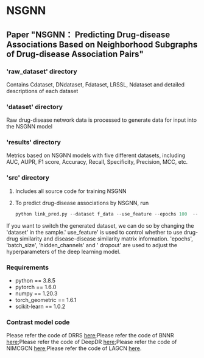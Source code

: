 # NSGNN
## Paper "NSGNN： Predicting Drug-disease Associations Based on Neighborhood Subgraphs of Drug-disease Association Pairs"


### 'raw_dataset' directory
Contains Cdataset, DNdataset, Fdataset, LRSSL, Ndataset and detailed descriptions of each dataset

### 'dataset' directory
Raw drug-disease network data is processed to generate data for input into the NSGNN model

### 'results' directory
Metrics based on NSGNN models with five different datasets, including AUC, AUPR, F1 score, Accuracy, Recall, Specificity, Precision, MCC, etc.

### 'src' directory
1. Includes all source code for training NSGNN
2. To predict drug-disease associations by NSGNN, run

    ``` python
    python link_pred.py --dataset f_data --use_feature --epochs 100  --batch_size 32  --hidden_channels 256 --dropout 0.5
    ```

If you want to switch the generated dataset, we can do so by changing the 'dataset' in the sample.' use_feature' is used to control whether to use drug-drug similarity and disease-disease similarity matrix information. 'epochs', 'batch_size', 'hidden_channels' and ' dropout' are used to adjust the hyperparameters of the deep learning model.

### Requirements
* python == 3.8.5
* pytorch == 1.6.0
* numpy == 1.20.3
* torch_geometric == 1.6.1
* scikit-learn == 1.0.2

### Contrast model code
Please refer the code of DRRS [here](http://bioinformatics.csu.edu.cn/resources/softs/DrugRepositioning/DRRS/index.html);Please refer the code of BNNR [here](https://github.com/BioinformaticsCSU/BNNR);Please refer the code of DeepDR [here](https://github.com/ChengF-Lab/deepDR);Please refer the code of NIMCGCN [here](https://github.com/ljatynu/NIMCGCN/);Please refer the code of LAGCN [here](https://github.com/storyandwine/LAGCN).
